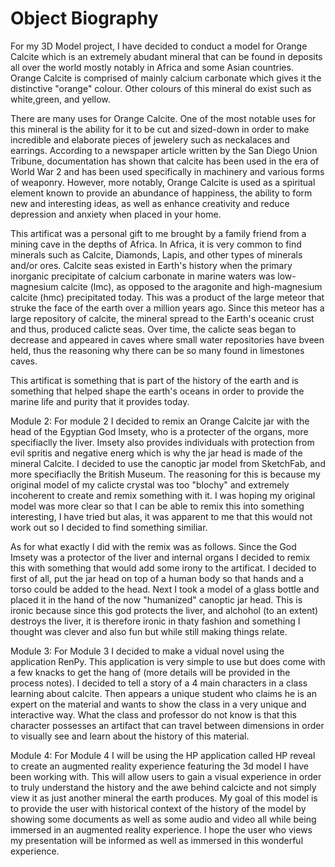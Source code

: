 # Object Biography
For my 3D Model project, I have decided to conduct a model for Orange Calcite which is an extremely abudant mineral that can be found in deposits all over the world mostly notably in Africa and some Asian countries. Orange Calcite is comprised of mainly calcium carbonate which gives it the distinctive "orange" colour. Other colours of this mineral do exist such as white,green, and yellow. 

There are many uses for Orange Calcite. One of the most notable uses for this mineral is the ability for it to be cut and sized-down in order to make incredible and elaborate pieces of jewelery such as neckalaces and earrings. According to a newspaper article written by the San Diego Union Tribune, documentation has shown that calcite has been used in the era of World War 2 and has been used specifically in machinery and various forms of weaponry. However, more notably, Orange Calcite is used as a spiritual element known to provide an abundance of happiness, the ability to form new and interesting ideas, as well as enhance creativity and reduce depression and anxiety when placed in your home.

This artificat was a personal gift to me brought by a family friend from a mining cave in the depths of Africa. In Africa, it is very common to find minerals such as Calcite, Diamonds, Lapis, and other types of minerals and/or ores. Calcite seas existed in Earth's history when the primary inorganic precipitate of calcium carbonate in marine waters was low-magnesium calcite (lmc), as opposed to the aragonite and high-magnesium calcite (hmc) precipitated today. This was a product of the large meteor that struke the face of the earth over a million years ago. Since this meteor has a large repository of calcite, the mineral spread to the Earth's oceanic crust and thus, produced calicte seas. Over time, the calicte seas began to decrease and appeared in caves where small water repositories have bveen held, thus the reasoning why there can be so many found in limestones caves. 

This artificat is something that is part of the history of the earth and is something that helped shape the earth's oceans in order to provide the marine life and purity that it provides today. 


Module 2: For module 2 I decided to remix an Orange Calcite jar with the head of the Egyptian God Imsety, who is a protecter of the organs, more specifiaclly the liver. Imsety also provides individuals with protection from evil spritis and negative energ which is why the jar head is made of the mineral Calcite. I decided to use the canoptic jar model from SketchFab, and more specifiaclly the British Museum. The reasoning for this is because my original model of my calicte crystal was too "blochy" and extremely incoherent to create and remix something with it. I was hoping my original model was more clear so that I can be able to remix this into something interesting, I have tried but alas, it was apparent to me that this would not work out so I decided to find something similiar. 

As for what exactly I did with the remix was as follows. Since the God Imsety was a protector of the liver and internal organs I decided to remix this with something that would add some irony to the artificat. I decided to first of all, put the jar head on top of a human body so that hands and a torso could be added to the head. Next I took a model of a glass bottle and placed it in the hand of the now "humanized" canoptic jar head. This is ironic because since this god protects the liver, and alchohol (to an extent) destroys the liver, it is therefore ironic in thaty fashion and something I thought was clever and also fun but while still making things relate. 

Module 3: For Module 3 I decided to make a vidual novel using the application RenPy. This application is very simple to use but does come with a few knacks to get the hang of (more details will be provided in the process notes). I decided to tell a story of a 4 main characters in a class learning about calcite. Then appears a unique student who claims he is an expert on the material and wants to show the class in a very unique and interactive way. What the class and professor do not know is that this character possesses an artifact that can travel between dimensions in order to visually see and learn about the history of this material. 

Module 4: For Module 4 I will be using the HP application called HP reveal to create an augmented reality experience featuring the 3d model I have been working with. This will allow users to gain a visual experience in order to truly understand the history and the awe behind calcicte and not simply view it as just another mineral the earth produces. My goal of this model is to provide the user with historical context of the history of the model by showing some documents as well as some audio and video all while being immersed in an augmented reality experience. I hope the user who views my presentation will be informed as well as immersed in this wonderful experience. 
